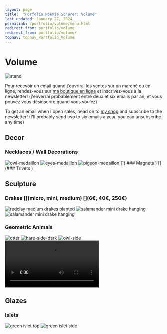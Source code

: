 ```yaml
---
layout: page
title:  "Porfolio Noémie Scherer: Volume"
last_updated: January 27, 2024
permalink: /portfolio/volume/menu.html
redirect_from: portfolio/volume
redirect_from: portfolio/volume/
topnav: topnav_Portfolio_Volume
---
```


# Volume
![stand](https://i.ibb.co/hgLJQYf/IMG-0414-clean.jpg)

Pour recevoir un email quand j'ouvrirai les ventes sur un marché ou en ligne, rendez-vous sur [ma boutique en ligne](https://nolanfa-shop.fourthwall.com/) et inscrivez-vous à la newsletter! (j'enverrai probablement entre deux et six emails par an, et vous pouvez vous désinscrire quand vous voulez)

To get an email when I open sales, head on to [my shop](https://nolanfa-shop.fourthwall.com/) and subscribe to the newsletter! (I'll probably send two to six emails a year, you can unsubscribe any time)

## Decor
### Necklaces / Wall Decorations [](30€)
![owl-medaillon](https://i.ibb.co/sFCpPVb/P1000458.jpg)
![eyes-medaillon](https://i.ibb.co/1qgkQ03/P1000472.jpg)
![pigeon-medaillon](https://i.ibb.co/0mDrM9q/P1000466.jpg)
[]( ### Magnets [](30€))
[](### Trivets [](50€))

## Sculpture
### Drakes [](micro, mini, medium) [](6€, 40€, 250€)
![redclay medium drakes planted](https://i.ibb.co/sqRJKVp/IMG-0202-done-int5.jpg)
![salamander mini drake hanging](https://i.ibb.co/7X6X7BW/IMG-0184-jpg-pt.jpg)
![salamander mini drake hanging](https://i.ibb.co/DpXw4FT/IMG-0193-jpg-pt.jpg)
### Geometric Animals [](200+€)
![otter](https://i.ibb.co/q7Jz0rV/20240203-183413-0-innocent-5-V1.jpg)
![hare-side-dark](https://i.ibb.co/94vt72X/IMG-0275-done-int5.jpg)
![owl-side](https://i.ibb.co/zr9x0ZC/20240201-120833-0-innocent-value-5-V1.jpg)
<video controls loop preload="metadata" src="https://va.media.tumblr.com/tumblr_s81cyubp4A1ardsi7_r2.mp4"></video>

## Glazes
### Islets [](30€)
![green islet top](https://i.ibb.co/4fXvnc9/IMG-0168-done-int5.jpg)
![green islet side](https://i.ibb.co/Y0FtZfC/IMG-0169-done-int5.jpg)
